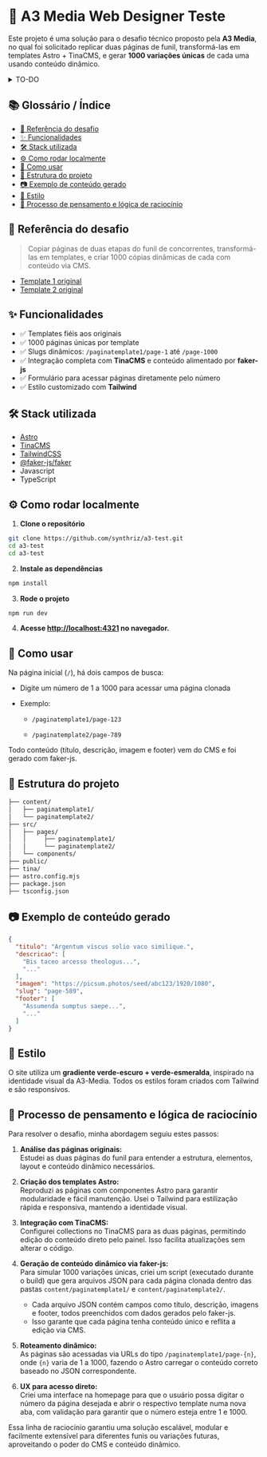 
# 💼 A3 Media Web Designer Teste

Este projeto é uma solução para o desafio técnico proposto pela **A3 Media**, no qual foi solicitado replicar duas páginas de funil, transformá-las em templates Astro + TinaCMS, e gerar **1000 variações únicas** de cada uma usando conteúdo dinâmico.

<details>
    <summary>TO-DO</summary>
  <ul>
    <li>implementar codigo que gera os .json pro template 2</li>
    <li>finalizar html/css dos templates</li>
    <li>gerar 1k de .json ao inves de 10</li>
    <li>documentação pendente</li>
    <li>fazer lista funcional no .astro do template 2</li>
  </ul>
</details>

## 📚 Glossário / Índice

- [🧩 Referência do desafio](#-referência-do-desafio)  
- [✨ Funcionalidades](#-funcionalidades)  
- [🛠 Stack utilizada](#-stack-utilizada)  
- [⚙️ Como rodar localmente](#-como-rodar-localmente)
- [🧪 Como usar](#-como-usar)  
- [🧾 Estrutura do projeto](#-estrutura-do-projeto)  
- [📷 Exemplo de conteúdo gerado](#-exemplo-de-conteúdo-gerado)  
- [🌈 Estilo](#-estilo)  
- [🧠 Processo de pensamento e lógica de raciocínio](#-processo-de-pensamento-e-lógica-de-raciocínio)

## 🧩 Referência do desafio

> Copiar páginas de duas etapas do funil de concorrentes, transformá-las em templates, e criar 1000 cópias dinâmicas de cada com conteúdo via CMS.

- [Template 1 original](https://getflowempower.com/ps/pscollins01)
- [Template 2 original](https://glucosecontrolguide.com/fb/sgs/vsl3/prn-ca1/h1l1/)

## ✨ Funcionalidades

- ✅ Templates fiéis aos originais  
- ✅ 1000 páginas únicas por template  
- ✅ Slugs dinâmicos: `/paginatemplate1/page-1` até `/page-1000`  
- ✅ Integração completa com **TinaCMS** e conteúdo alimentado por **faker-js**  
- ✅ Formulário para acessar páginas diretamente pelo número 
- ✅ Estilo customizado com **Tailwind**

## 🛠 Stack utilizada

- [Astro](https://astro.build/)  
- [TinaCMS](https://tina.io/)  
- [TailwindCSS](https://tailwindcss.com/)  
- [@faker-js/faker](https://fakerjs.dev/)  
- Javascript
- TypeScript  

## ⚙️ Como rodar localmente

1. **Clone o repositório**

```bash
git clone https://github.com/synthriz/a3-test.git
cd a3-test
cd a3-test
```

2. **Instale as dependências**

```bash
npm install
```

3. **Rode o projeto**

```bash
npm run dev
```

4. **Acesse [http://localhost:4321](http://localhost:4321) no navegador.**

## 🧪 Como usar
Na página inicial (`/`), há dois campos de busca:

-   Digite um número de 1 a 1000 para acessar uma página clonada
    
-   Exemplo:
    
    -   `/paginatemplate1/page-123`
        
    -   `/paginatemplate2/page-789`
        

Todo conteúdo (título, descrição, imagem e footer) vem do CMS e foi gerado com faker-js.

## 🧾 Estrutura do projeto

```bash
├── content/
│   ├── paginatemplate1/
│   └── paginatemplate2/
├── src/
│   ├── pages/
│   │     ├── paginatemplate1/
│   │     └── paginatemplate2/
│   └── components/
├── public/
├── tina/
├── astro.config.mjs
├── package.json
├── tsconfig.json
```

## 📷 Exemplo de conteúdo gerado

```json
{
  "titulo": "Argentum viscus solio vaco similique.",
  "descricao": [
    "Bis taceo arcesso theologus...",
    "..."
  ],
  "imagem": "https://picsum.photos/seed/abc123/1920/1080",
  "slug": "page-589",
  "footer": [
    "Assumenda sumptus saepe...",
    "..."
  ]
}
```

## 🌈 Estilo
O site utiliza um **gradiente verde-escuro + verde-esmeralda**, inspirado na identidade visual da A3-Media.
Todos os estilos foram criados com Tailwind e são responsivos.

## 🧠 Processo de pensamento e lógica de raciocínio

Para resolver o desafio, minha abordagem seguiu estes passos:

1. **Análise das páginas originais:**  
   Estudei as duas páginas do funil para entender a estrutura, elementos, layout e conteúdo dinâmico necessários.

2. **Criação dos templates Astro:**  
   Reproduzi as páginas com componentes Astro para garantir modularidade e fácil manutenção. Usei o Tailwind para estilização rápida e responsiva, mantendo a identidade visual.

3. **Integração com TinaCMS:**  
   Configurei collections no TinaCMS para as duas páginas, permitindo edição do conteúdo direto pelo painel. Isso facilita atualizações sem alterar o código.

4. **Geração de conteúdo dinâmico via faker-js:**  
   Para simular 1000 variações únicas, criei um script (executado durante o build) que gera arquivos JSON para cada página clonada dentro das pastas `content/paginatemplate1/` e `content/paginatemplate2/`.

   - Cada arquivo JSON contém campos como título, descrição, imagens e footer, todos preenchidos com dados gerados pelo faker-js.
   - Isso garante que cada página tenha conteúdo único e reflita a edição via CMS.

5. **Roteamento dinâmico:**  
   As páginas são acessadas via URLs do tipo `/paginatemplate1/page-{n}`, onde `{n}` varia de 1 a 1000, fazendo o Astro carregar o conteúdo correto baseado no JSON correspondente.

6. **UX para acesso direto:**  
   Criei uma interface na homepage para que o usuário possa digitar o número da página desejada e abrir o respectivo template numa nova aba, com validação para garantir que o número esteja entre 1 e 1000.

Essa linha de raciocínio garantiu uma solução escalável, modular e facilmente extensível para diferentes funis ou variações futuras, aproveitando o poder do CMS e conteúdo dinâmico.
